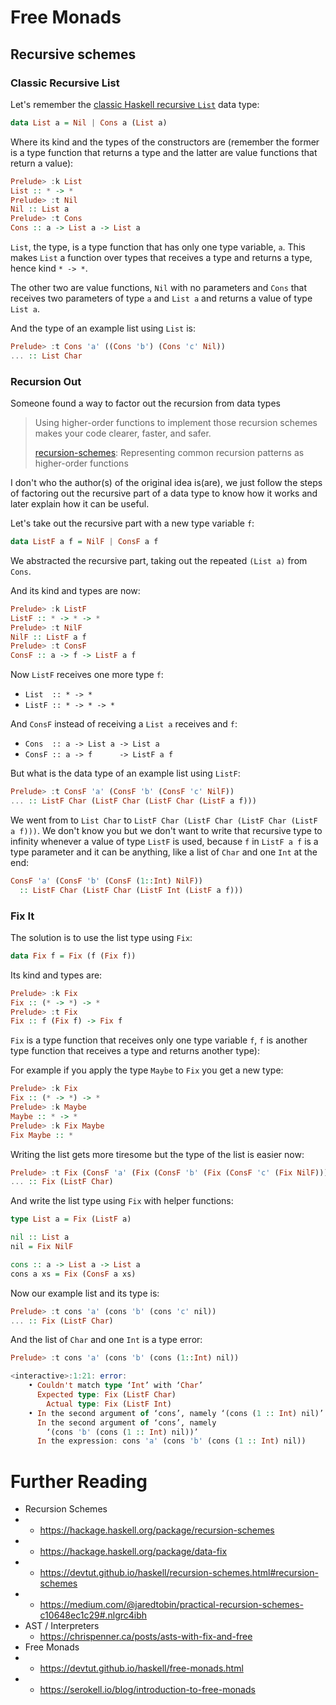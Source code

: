 # Free Monads

## Recursive schemes

### Classic Recursive List

Let's remember the [classic Haskell recursive ```List```](MonadExample.md) data 
type:
```haskell
data List a = Nil | Cons a (List a)
```

Where its kind and the types of the constructors are (remember the former is a
type function that returns a type and the latter are value functions that return
 a value):
```haskell
Prelude> :k List
List :: * -> *
Prelude> :t Nil
Nil :: List a
Prelude> :t Cons
Cons :: a -> List a -> List a
```

```List```, the type, is a type function that has only one type  variable,
```a```. This makes ```List``` a function over types that receives a type and 
returns a type, hence kind ```* -> *```.

The other two are value functions, ```Nil``` with no parameters and ```Cons``` 
that receives two parameters of type ```a``` and ```List a``` and returns a
value of type ```List a```.

And the type of an example list using ```List``` is:
```haskell
Prelude> :t Cons 'a' ((Cons 'b') (Cons 'c' Nil))
... :: List Char
```

### Recursion Out

Someone found a way to factor out the recursion from data types

> Using higher-order functions to implement those recursion schemes makes your
> code clearer, faster, and safer.
>
> [recursion-schemes](https://hackage.haskell.org/package/recursion-schemes):
> Representing common recursion patterns as higher-order functions

I don't who the author(s) of the original idea is(are), we just follow the steps
of factoring out the recursive part of a data type to know how it works and
later explain how it can be useful.

Let's take out the recursive part with a new type variable ```f```:
```haskell
data ListF a f = NilF | ConsF a f
```

We abstracted the recursive part, taking out the repeated ```(List a)``` from 
```Cons```.

And its kind and types are now:
```haskell
Prelude> :k ListF
ListF :: * -> * -> *
Prelude> :t NilF
NilF :: ListF a f
Prelude> :t ConsF
ConsF :: a -> f -> ListF a f
```

Now ```ListF``` receives one more type ```f```:
- ```List  :: * -> *```
- ```ListF :: * -> * -> *```

And ```ConsF``` instead of receiving a ```List a``` receives and ```f```:
- ```Cons  :: a -> List a -> List a```
- ```ConsF :: a -> f      -> ListF a f```

But what is the data type of an example list using ```ListF```:
```haskell
Prelude> :t ConsF 'a' (ConsF 'b' (ConsF 'c' NilF))
... :: ListF Char (ListF Char (ListF Char (ListF a f)))
```

We went from to ```List Char``` to
```ListF Char (ListF Char (ListF Char (ListF a f)))```.
We don't know you but we don't want to write that recursive type to infinity 
whenever a value of type ```ListF``` is used, because ```f``` in ```ListF a f```
is a type parameter and it can be anything, like a list of ```Char``` and one
```Int``` at the end:
```haskell
ConsF 'a' (ConsF 'b' (ConsF (1::Int) NilF))
  :: ListF Char (ListF Char (ListF Int (ListF a f)))
```

### Fix It

The solution is to use the list type using ```Fix```:
```haskell
data Fix f = Fix (f (Fix f))
```

Its kind and types are:
```haskell
Prelude> :k Fix
Fix :: (* -> *) -> *
Prelude> :t Fix
Fix :: f (Fix f) -> Fix f
```

```Fix``` is a type function that receives only one type variable ```f```,
```f``` is another type function that receives a type and returns another type):

For example if you apply the type ```Maybe``` to ```Fix``` you get a new type:
```haskell
Prelude> :k Fix
Fix :: (* -> *) -> *
Prelude> :k Maybe
Maybe :: * -> *
Prelude> :k Fix Maybe
Fix Maybe :: *
```

Writing the list gets more tiresome but the type of the list is easier now:
```haskell
Prelude> :t Fix (ConsF 'a' (Fix (ConsF 'b' (Fix (ConsF 'c' (Fix NilF)))))) :: Fix (ListF Char)
... :: Fix (ListF Char)
```

And write the list type using ```Fix``` with helper functions:
```haskell
type List a = Fix (ListF a)

nil :: List a
nil = Fix NilF

cons :: a -> List a -> List a
cons a xs = Fix (ConsF a xs)
```

Now our example list and its type is:
```haskell
Prelude> :t cons 'a' (cons 'b' (cons 'c' nil))
... :: Fix (ListF Char)
```

And the list of ```Char``` and one ```Int``` is a type error:
```haskell
Prelude> :t cons 'a' (cons 'b' (cons (1::Int) nil))

<interactive>:1:21: error:
    • Couldn't match type ‘Int’ with ‘Char’
      Expected type: Fix (ListF Char)
        Actual type: Fix (ListF Int)
    • In the second argument of ‘cons’, namely ‘(cons (1 :: Int) nil)’
      In the second argument of ‘cons’, namely
        ‘(cons 'b' (cons (1 :: Int) nil))’
      In the expression: cons 'a' (cons 'b' (cons (1 :: Int) nil))
```

# Further Reading

- Recursion Schemes
- - https://hackage.haskell.org/package/recursion-schemes
- - https://hackage.haskell.org/package/data-fix
- - https://devtut.github.io/haskell/recursion-schemes.html#recursion-schemes
- - https://medium.com/@jaredtobin/practical-recursion-schemes-c10648ec1c29#.nlgrc4ibh
- AST / Interpreters
  - https://chrispenner.ca/posts/asts-with-fix-and-free
- Free Monads
- - https://devtut.github.io/haskell/free-monads.html
- - https://serokell.io/blog/introduction-to-free-monads
